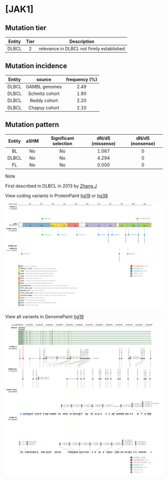 # [JAK1]

## Mutation tier

|Entity|Tier|Description                              |
|:------:|:----:|-----------------------------------------|
|DLBCL |2   |relevance in DLBCL not firmly established|
## Mutation incidence

|Entity|source        |frequency (%)|
|:------:|:--------------:|:-------------:|
|DLBCL |GAMBL genomes |2.49         |
|DLBCL |Schmitz cohort|1.90         |
|DLBCL |Reddy cohort  |2.20         |
|DLBCL |Chapuy cohort |2.10         |

## Mutation pattern

|Entity|aSHM|Significant selection|dN/dS (missense)|dN/dS (nonsense)|
|:------:|:----:|:---------------------:|:----------------:|:----------------:|
|BL    |No  |No                   |1.067           |0               |
|DLBCL |No  |No                   |4.294           |0               |
|FL    |No  |No                   |0.000           |0               |


> [!NOTE]
> First described in DLBCL in 2013 by [Zhang J](https://pubmed.ncbi.nlm.nih.gov/23292937)

View coding variants in ProteinPaint [hg19](https://www.bcgsc.ca/downloads/morinlab/GAMBL/test/genes/JAK1_protein.html)  or [hg38](https://www.bcgsc.ca/downloads/morinlab/GAMBL/test/genes/JAK1_protein_hg38.html)

![image](images/proteinpaint/JAK1_NM_002227.svg)

View all variants in GenomePaint [hg19](https://www.bcgsc.ca/downloads/morinlab/GAMBL/test/genes/JAK1.html)

![image](images/proteinpaint/JAK1.svg)
